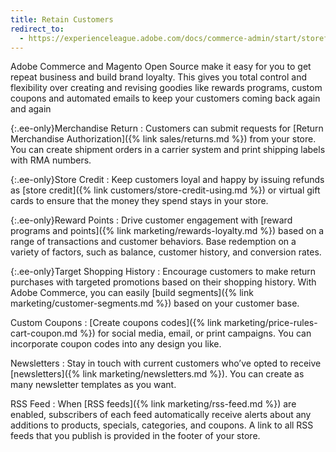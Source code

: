 ```yaml
---
title: Retain Customers
redirect_to:
  - https://experienceleague.adobe.com/docs/commerce-admin/start/storefront/enhanced-experiences.html
---
```


Adobe Commerce and Magento Open Source make it easy for you to get repeat business and build brand loyalty. This gives you total control and flexibility over creating and revising goodies like rewards programs, custom coupons and automated emails to keep your customers coming back again and again

{:.ee-only}Merchandise Return
:  Customers can submit requests for [Return Merchandise Authorization]({% link sales/returns.md %}) from your store. You can create shipment orders in a carrier system and print shipping labels with RMA numbers.

{:.ee-only}Store Credit
:  Keep customers loyal and happy by issuing refunds as [store credit]({% link customers/store-credit-using.md %}) or virtual gift cards to ensure that the money they spend stays in your store.

{:.ee-only}Reward Points
:  Drive customer engagement with [reward programs and points]({% link marketing/rewards-loyalty.md %}) based on a range of transactions and customer behaviors. Base redemption on a variety of factors, such as balance, customer history, and conversion rates.

{:.ee-only}Target Shopping History
:  Encourage customers to make return purchases with targeted promotions based on their shopping history. With Adobe Commerce, you can easily [build segments]({% link marketing/customer-segments.md %}) based on your customer base.

Custom Coupons
:  [Create coupons codes]({% link marketing/price-rules-cart-coupon.md %}) for social media, email, or print campaigns. You can incorporate coupon codes into any design you like.

Newsletters
:  Stay in touch with current customers who’ve opted to receive [newsletters]({% link marketing/newsletters.md %}). You can create as many newsletter templates as you want.

RSS Feed
:  When [RSS feeds]({% link marketing/rss-feed.md %}) are enabled, subscribers of each feed automatically receive alerts about any additions to products, specials, categories, and coupons. A link to all RSS feeds that you publish is provided in the footer of your store.
